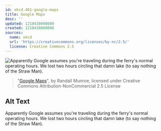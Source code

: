 ```yaml
---
id: xkcd.461-google-maps
title: Google Maps
desc: ''
updated: 1218438000000
created: 1218438000000
sources:
  name: xkcd
  url: 'https://creativecommons.org/licenses/by-nc/2.5/'
  license: Creative Commons 2.5
---
```

![Apparently Google assumes you're traveling during the ferry's normal operating hours.  We lost two hours circling that damn lake (to say nothing of the Straw Man).](https://imgs.xkcd.com/comics/google_maps.png)
> "[Google Maps](https://xkcd.com/461/)", by Randall Munroe, licensed under Creative Commons Attribution-NonCommercial 2.5 License

## Alt Text
Apparently Google assumes you're traveling during the ferry's normal operating hours.  We lost two hours circling that damn lake (to say nothing of the Straw Man).
